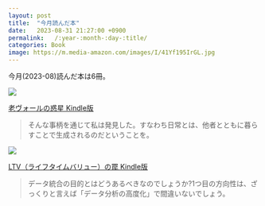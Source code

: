```yaml
---
layout: post
title:  "今月読んだ本"
date:   2023-08-31 21:27:00 +0900
permalink:   /:year-:month-:day-:title/
categories: Book
image: https://m.media-amazon.com/images/I/41Yf195IrGL.jpg
---
```

今月(2023-08)読んだ本は6冊。  

<p><a href="https://www.amazon.co.jp/dp/B00GJMUKNA?th=1&psc=1&linkCode=li2&tag=peipeipe-22&linkId=1c5e39c6dc86c64252a1cc895b5150b9&language=ja_JP&ref_=as_li_ss_il" target="_blank" rel="nofollow"><img border="0" src="https://m.media-amazon.com/images/I/41Yf195IrGL._SL300_.jpg" ></a><img src="https://ir-jp.amazon-adsystem.com/e/ir?t=peipeipe-22&language=ja_JP&l=li2&o=9&a=B00GJMUKNA" width="1" height="1" border="0" alt="" style="border:none !important; margin:0px !important;" /></p> <p><a href="https://www.amazon.co.jp/dp/B00GJMUKNA?th=1&psc=1&linkCode=li2&tag=peipeipe-22&linkId=1c5e39c6dc86c64252a1cc895b5150b9&language=ja_JP&ref_=as_li_ss_il" target="_blank" rel="nofollow">老ヴォールの惑星 Kindle版</a></p>
  
> そんな事柄を通じて私は発見した。すなわち日常とは、他者とともに暮らすことで生成されるのだということを。


<p><a href="https://www.amazon.co.jp/dp/B0CC5FL38T?th=1&psc=1&linkCode=li2&tag=peipeipe-22&linkId=034686d78e0b567cb6304f33cc56146b&language=ja_JP&ref_=as_li_ss_il" target="_blank" rel="nofollow"><img border="0" src="https://m.media-amazon.com/images/I/51cuxuurVkL._SL300_.jpg" ></a><img src="https://ir-jp.amazon-adsystem.com/e/ir?t=peipeipe-22&language=ja_JP&l=li2&o=9&a=B0CC5FL38T" width="1" height="1" border="0" alt="" style="border:none !important; margin:0px !important;" /></p> <p><a href="https://www.amazon.co.jp/dp/B0CC5FL38T?th=1&psc=1&linkCode=li2&tag=peipeipe-22&linkId=034686d78e0b567cb6304f33cc56146b&language=ja_JP&ref_=as_li_ss_il" target="_blank" rel="nofollow">LTV（ライフタイムバリュー）の罠 Kindle版</a></p>

> データ統合の目的とはどうあるべきなのでしょうか?1つ目の方向性は、ざっくりと言えば「データ分析の高度化」で間違いないでしょう。
